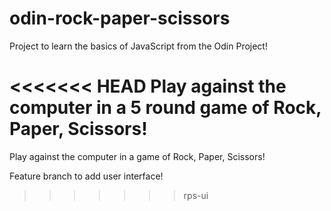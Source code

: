 # odin-rock-paper-scissors

Project to learn the basics of JavaScript from the Odin Project!

<<<<<<< HEAD
Play against the computer in a 5 round game of Rock, Paper, Scissors!
=======
Play against the computer in a game of Rock, Paper, Scissors!

Feature branch to add user interface!
>>>>>>> rps-ui
